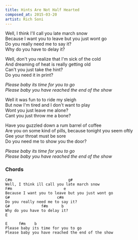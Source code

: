 ```yaml
---
title: Hints Are Not Half Hearted
composed_at: 2015-03-20
artist: Rich Soni
---
```


Well, I think I'll call you late march snow  
Because I want you to leave but you just wont go  
Do you really need me to say it?  
Why do you have to delay it?  

Well, don't you realize that I'm sick of the cold  
And dreaming of heat is really getting old  
Can't you just take the hint?  
Do you need it in print?  

*Please baby its time for you to go*  
*Please baby you have reached the end of the show*  

Well it was fun to to ride my sleigh  
But now I'm tired and I don't want to play  
Wont you just leave me alone?  
Cant you just throw me a bone?  

Have you guzzled down a rum barrel of coffee  
Are you on some kind of pills, because tonight you seem oftly  
Gee your throat must be sore  
Do you need me to show you the door?  

*Please baby its time for you to go*  
*Please baby you have reached the end of the show*  

### Chords

```
C#m                         g#  
Well, I think ill call you late march snow  
F#m                       e  
Because I want you to leave but you just wont go  
G#                     c#m  
Do you really need me to say it?  
G#              f#m      b  
Why do you have to delay it?  
E       

E     f#m    b  
Please baby its time for you to go  
Please baby you have reached the end of the show  
```
